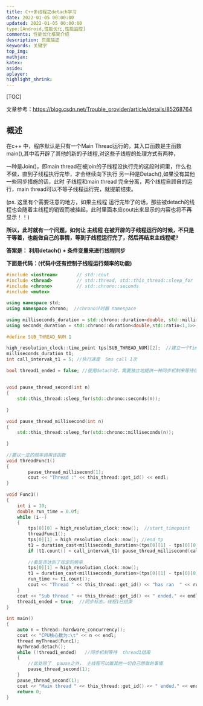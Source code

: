 ```yaml
---
title: C++多线程之detach学习
date: 2022-01-05 00:00:00
updated: 2022-01-05 00:00:00
type:[Android,性能优化,性能监控]
comments: 性能优化框架介绍
description: 页面描述
keywords: 关键字
top_img:
mathjax:
katex:
aside:
aplayer:
highlight_shrink:
---
```


[TOC]

文章参考：https://blog.csdn.net/Trouble_provider/article/details/85268764



## 概述

在c++ 中，程序默认是只有一个Main Thread运行的，其入口函数是主函数main(),其中若开辟了其他的新的子线程,对这些子线程的处理方式有两种，

一种是Join()，即main thread在被join的子线程没执行完的这段时间里，什么也不做，直到子线程执行完毕，才会继续向下执行
		另一种是Detach(),如果没有其他一些同步措施的话，此时 子线程和main thread 完全分离，两个线程自顾自的运行，main thread可以不等子线程运行完，就提前结束。

(ps. 这里有个需要注意的地方，如果主线程 运行完毕了的话，那些被detach的线程也会随着主线程的销毁而被挂起，此时里面本应cout出来显示的内容也将不再显示！！)



**所以，此时就有一个问题，如何让 主线程 在被开辟的子线程运行的时候，不只是干等着，也能做自己的事情，等到子线程运行完了，然后再结束主线程呢?**

**答案是： 利用detach() + 条件变量来进行线程同步**



**下面是代码：(代码中还有控制子线程运行频率的功能)**

```c++
#include <iostream>       // std::cout
#include <thread>         // std::thread, std::this_thread::sleep_for
#include <chrono>         // std::chrono::seconds
#include <mutex>
 
using namespace std;
using namespace chrono;  //chrono计时器 namespace
 
using milliseconds_duration = std::chrono::duration<double, std::milli>;	//milli = ratio<1,1000>
using seconds_duration = std::chrono::duration<double,std::ratio<1,1>>;  
 
#define SUB_THREAD_NUM 1
 
high_resolution_clock::time_point tps[SUB_THREAD_NUM][2];  //建立一个Time_point类型的数组，每个subThread都有一个start_tp、一个end_tp
milliseconds_duration t1;
int call_intervak_t1 = 5; //执行速度  5ms call 1次
 
bool thread1_ended = false; //使用detach时，需要独立地提供一种同步机制来等待线程完成
 
 
void pause_thread_second(int n)
{
	std::this_thread::sleep_for(std::chrono::seconds(n));
 
}
 
void pause_thread_millisecond(int n)
{
	std::this_thread::sleep_for(std::chrono::milliseconds(n));
 
}
 
//要以一定的频率调用该函数
void threadFunc1()
{
		pause_thread_millisecond(1);
		cout << "Thread :" << this_thread::get_id() << endl;
}
 
void Func1()
{
	int i = 10;
	double run_time = 0.0f;
	while (i--)
	{
		tps[0][0] = high_resolution_clock::now();  //start_timepoint
		threadFunc1(); 
		tps[0][1] = high_resolution_clock::now(); //end_tp
		t1 = duration_cast<milliseconds_duration>(tps[0][1] - tps[0][0]);
		if (t1.count() < call_intervak_t1) pause_thread_millisecond(call_intervak_t1 - t1.count());  //若执行时间比规定的hz快，则sleep一段时间
		
		//看是否达到了规定的频率
		tps[0][1] = high_resolution_clock::now();
		t1 = duration_cast<milliseconds_duration>(tps[0][1] - tps[0][0]);
		run_time += t1.count();
		cout << "Thread " << this_thread::get_id() << "has ran  " << run_time << " ms" << endl;
	}
	cout << "Sub thread " << this_thread::get_id() << " ended." << endl;
	thread1_ended = true;  //同步标志，线程1已结束
}
 
int main()
{
	auto n = thread::hardware_concurrency();
	cout << "CPU核心数为:\t" << n << endl;
	thread myThread(Func1);
	myThread.detach();
	while (!thread1_ended)   //同步机制等待  thread1结束
	{
		//此处除了  pause之外， 主线程可以做其他一切自己想做的事情
		pause_thread_second(1);
	}
	pause_thread_second(1);
	cout << "Main thread " << this_thread::get_id() << " ended." << endl;
	return 0;
}
```

